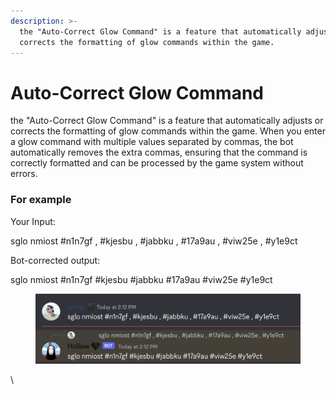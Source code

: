 ```yaml
---
description: >-
  the "Auto-Correct Glow Command" is a feature that automatically adjusts or
  corrects the formatting of glow commands within the game.
---
```


# Auto-Correct Glow Command

the "Auto-Correct Glow Command" is a feature that automatically adjusts or corrects the formatting of glow commands within the game. When you enter a glow command with multiple values separated by commas, the bot automatically removes the extra commas, ensuring that the command is correctly formatted and can be processed by the game system without errors.

### For example

Your Input:

sglo nmiost #n1n7gf , #kjesbu , #jabbku , #17a9au , #viw25e , #y1e9ct

Bot-corrected output:&#x20;

sglo nmiost #n1n7gf #kjesbu #jabbku #17a9au #viw25e #y1e9ct

<figure><img src="../.gitbook/assets/image (30).png" alt=""><figcaption></figcaption></figure>

\
